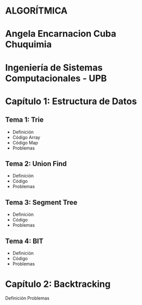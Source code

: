 
# ALGORÍTMICA 
# Angela Encarnacion Cuba Chuquimia 
# Ingeniería de Sistemas Computacionales - UPB 

# Capítulo 1: Estructura de Datos

## Tema 1: Trie
- Definición
- Código Array
- Código Map
- Problemas

## Tema 2: Union Find
- Definición
- Código
- Problemas

## Tema 3: Segment Tree
- Definición
- Código
- Problemas

## Tema 4: BIT
- Definición
- Código
- Problemas

# Capítulo 2: Backtracking
Definición
Problemas
